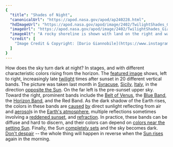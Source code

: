 ```yaml
---
{
  "title": "Shades of Night",
  "canonicalUrl": "https://apod.nasa.gov/apod/ap240228.html",
  "hdImageUrl": "https://apod.nasa.gov/apod/image/2402/TwilightShades_Giannobile_1600.jpg",
  "imageUrl": "https://apod.nasa.gov/apod/image/2402/TwilightShades_Giannobile_1080.jpg",
  "imageAlt": "A rocky shoreline is shown with land on the right and water on the left. Above is a sky that shows unusually pixelated and colored vertical bands. Please see the explanation for more detailed information.",
  "credit": [
    "Image Credit & Copyright: [Dario Giannobile](https://www.instagram.com/astro_dariogiannobile/)"
  ]
}
---
```


How does the sky turn dark at night? In stages, and with different characteristic colors rising from the horizon. The [featured image](https://www.facebook.com/photo/?fbid=10231968620107561) shows, left to right, increasingly late [twilight](https://apod.nasa.gov/apod/ap230506.html) times after sunset in 20 different vertical bands. The picture was taken last month in [Syracuse](https://youtu.be/zopIdrtkbVE), [Sicily](https://youtu.be/NnKs9NDzvVs), [Italy](https://en.wikipedia.org/wiki/Italy), in the direction [opposite the Sun](https://apod.nasa.gov/apod/ap190624.html). On the far left is the pre-sunset upper sky. Toward the right, prominent bands include the [Belt of Venus](https://apod.nasa.gov/apod/ap230626.html), the [Blue Band](https://twanight.org/gallery/the-elusive-bands-of-anti-twilight/), the [Horizon Band](https://epod.usra.edu/blog/2023/01/anti-tiwilight-colors-and-belt-of-venus.html), and the Red Band. As the dark shadow of the Earth rises, the colors in these bands are [caused](https://www.eso.org/sci/publications/messenger/archive/no.178-dec19/messenger-no178-51-56.pdf) [by](https://opg.optica.org/ao/fulltext.cfm?uri=ao-56-19-G156&id=367436) direct sunlight reflecting from air and [aerosol](https://en.wikipedia.org/wiki/Aerosol)s in the [Earth's atmosphere](https://climate.nasa.gov/news/2919/earths-atmosphere-a-multi-layered-cake/), multiple reflections sometimes involving a [reddened sunset](https://apod.nasa.gov/apod/ap170120.html), and [refraction](https://en.wikipedia.org/wiki/Refraction). In practice, these bands can be diffuse and hard to discern, and their colors can depend on [colors near the setting Sun](https://apod.nasa.gov/apod/ap061221.html). Finally, the Sun [completely sets](https://www.weather.gov/lmk/twilight-types) and the sky becomes dark. [Don't despair](https://qph.cf2.quoracdn.net/main-qimg-ad89b5e5f33336dc569bfe095c1342df-lq) -- the whole thing will happen in reverse when the [Sun rises](https://apod.nasa.gov/apod/ap231019.html) again in the morning.
